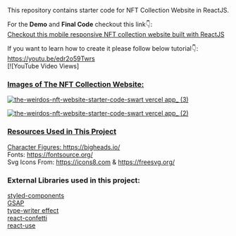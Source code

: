 This repository contains starter code for NFT Collection Website in ReactJS. <br />

For the **Demo** and **Final Code** checkout this link👇: <br />
<a href="https://devdreaming.com/videos/create-nft-collection-website-reactjs#overview" target="_blank">Checkout this mobile responsive NFT collection website built with ReactJS</a> <br />

If you want to learn how to create it please follow below tutorial👇: <br />
https://youtu.be/edr2o59Twrs <br />
[![YouTube Video Views]
<a href="https://img.shields.io/youtube/views/edr2o59Twrs?style=social)](https://youtu.be/edr2o59Twrs" target='_blank' /><br />

### Images of The NFT Collection Website:
![the-weirdos-nft-website-starter-code-swart vercel app_ (3)](https://github.com/guilhermecardoso93/The-Weirdos-NFT-Website-Starter-Code/assets/79944203/0a5bd101-920b-4d32-b93c-e5c59288c31d)

![the-weirdos-nft-website-starter-code-swart vercel app_ (2)](https://github.com/guilhermecardoso93/The-Weirdos-NFT-Website-Starter-Code/assets/79944203/9111621a-73cd-40eb-9ba1-ea7ff181b38c)

### Resources Used in This Project

Character Figures: https://bigheads.io/ <br />
Fonts: https://fontsource.org/ <br />
Svg Icons From: https://icons8.com & https://freesvg.org/   <br />

### External Libraries used in this project: 

[styled-components](https://styled-components.com/docs/advanced) <br />
[GSAP](https://greensock.com/gsap/) <br />
[type-writer effect](https://www.npmjs.com/package/typewriter-effect) <br />
[react-confetti](https://www.npmjs.com/package/react-confetti) <br />
[react-use](https://www.npmjs.com/package/react-use) <br />
